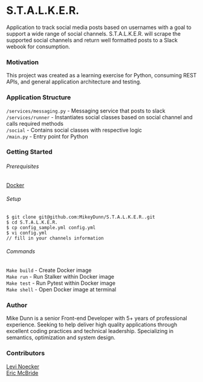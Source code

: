 # S.T.A.L.K.E.R.

Application to track social media posts based on usernames with a goal to support a wide range of social channels. S.T.A.L.K.E.R. will scrape the supported social channels and return well formatted posts to a Slack webook for consumption.

### Motivation

This project was created as a learning exercise for Python, consuming REST APIs, and general application architecture and testing.

### Application Structure

`/services/messaging.py` - Messaging service that posts to slack  
`/services/runner` - Instantiates social classes based on social channel and calls required methods  
`/social` - Contains social classes with respective logic  
`/main.py` - Entry point for Python

### Getting Started

###### Prerequisites

[Docker](https://www.docker.com/)

###### Setup

```
$ git clone git@github.com:MikeyDunn/S.T.A.L.K.E.R..git
$ cd S.T.A.L.K.E.R.
$ cp config_sample.yml config.yml
$ vi config.yml
// fill in your channels information
```

###### Commands

`Make build` - Create Docker image  
`Make run` - Run Stalker within Docker image  
`Make test` - Run Pytest within Docker image  
`Make shell` - Open Docker image at terminal

### Author

Mike Dunn is a senior Front-end Developer with 5+ years of professional experience. Seeking to help deliver high quality applications through excellent coding practices and technical leadership. Specializing in semantics, optimization and system design.

### Contributors

[Levi Noecker](https://github.com/levi-rs)  
[Eric McBride](https://github.com/ericmcbride)
